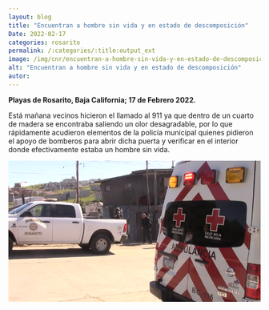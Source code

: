 ```yaml
---
layout: blog
title: "Encuentran a hombre sin vida y en estado de descomposición"
Date: 2022-02-17
categories: rosarito
permalink: /:categories/:title:output_ext
image: /img/cnr/encuentran-a-hombre-sin-vida-y-en-estado-de-descomposicion.png
alt: "Encuentran a hombre sin vida y en estado de descomposición"
autor:
---
```


**Playas de Rosarito, Baja California; 17 de Febrero 2022.** 

Está mañana vecinos hicieron el llamado al 911 ya que dentro de un cuarto de madera se encontraba saliendo un olor desagradable, por lo que rápidamente acudieron  elementos de la policía municipal quienes pidieron el apoyo de bomberos para abrir dicha puerta y verificar en el interior donde efectivamente estaba un hombre sin vida. 

<div id="carouselExampleSlidesOnly" class="carousel slide" data-ride="carousel">
  <div class="carousel-inner">
    <div class="carousel-item active">
       <img class="d-block w-100" src="/img/cnr/encuentran-a-hombre-sin-vida-y-en-estado-de-descomposicion.png" loading="lazy"  alt="Encuentran a hombre sin vida y en estado de descomposición">
    </div>
  </div>
</div>